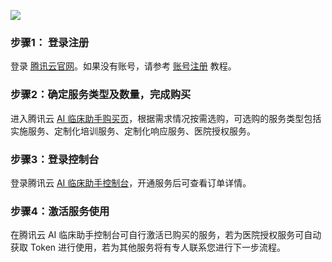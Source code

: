![](https://main.qcloudimg.com/raw/ec97e9677dfc4d1a08279c710d58cef9.png)
### 步骤1： 登录注册
登录 [腾讯云官网](https://cloud.tencent.com/login)。如果没有账号，请参考 [账号注册](https://www.qcloud.com/document/product/378/8415) 教程。
### 步骤2：确定服务类型及数量，完成购买
进入腾讯云 [AI 临床助手购买页](https://buy.cloud.tencent.com/aca)，根据需求情况按需选购，可选购的服务类型包括实施服务、定制化培训服务、定制化响应服务、医院授权服务。
### 步骤3：登录控制台
登录腾讯云 [AI 临床助手控制台](https://console.cloud.tencent.com/aca)，开通服务后可查看订单详情。
### 步骤4：激活服务使用
在腾讯云 AI 临床助手控制台可自行激活已购买的服务，若为医院授权服务可自动获取 Token 进行使用，若为其他服务将有专人联系您进行下一步流程。
